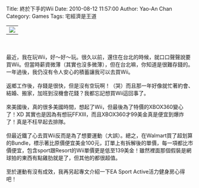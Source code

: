 Title: 終於下手的Wii
Date: 2010-08-12 11:57:00
Author: Yao-An Chan
Category: Games
Tags: 宅經濟是王道


<div class='post'>
<center><table style="width: auto;"><tbody><tr><td><a href="http://picasaweb.google.com/lh/photo/C3PNn2jve6ZTdjOikw1bkA?feat=embedwebsite"><img src="http://lh6.ggpht.com/_mvtDPM7iODU/TD4CFBjrYnI/AAAAAAAAHsM/0v1f_YXFYeQ/s400/YAN_9041.JPG" /></a></td></tr></tbody></table></center><br /><br />最近，我在玩Wii，好～好～玩。很久以前，還住在台北的時候，就口口聲聲說要買Wii。但當時薪資微薄（其實也沒多微薄），但在台北嘛，你知道是很難存錢的。一年過後，我仍沒有令人安心的積蓄讓我可以去買Wii。<br /><br />返鄉工作後，存錢是很快，但是沒有空玩啊！（哭）而且那一年好像就忙著約會、結婚、搬家，加班到沒機會花錢？我都忘記想買Wii這回事了。<br /><br />來美國後，真的很多美國時間，想起了Wii，但最後為了特價的XBOX360變心了！XD 其實也是因為有想玩FFXIII，而且XBOX360才99美金真是便宜到爆炸了！真是不枉早起去排隊。<br /><br />但最近鐵了心去買Wii反而是為了想要運動（大誤）。總之，在Walmart買了超划算的Bundle，標示著比原價便宜美金100元，訂單上有拆解後的單價，每一項都比市價便宜，包含sport跟Resort的Wii單價更是低至139美金！雖然裡面那個假裝是網球拍的東西有點雞肋就是了，但其他的都很超值。<br /><br />至於運動有沒有成效，我再另起專文介紹一下EA Sport Active活力健身房心得吧！</div>
